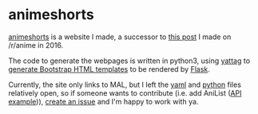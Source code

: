# animeshorts

[animeshorts](http://animeshorts.pythonanywhere.com/) is a website I made, a successor to [this post](https://redd.it/5nsjw5) I made on /r/anime in 2016.

The code to generate the webpages is written in python3, using [yattag](http://www.yattag.org/) to [generate Bootstrap HTML templates](https://github.com/purplepinapples/animeshorts/tree/master/site/templates) to be rendered by [Flask](http://flask.pocoo.org/).

Currently, the site only links to MAL, but I left the [yaml](https://github.com/purplepinapples/animeshorts/blob/master/site/html_generators/list_sources.yaml#L4) and [python](https://github.com/purplepinapples/animeshorts/blob/master/site/html_generators/generate_list.py#L288) files relatively open, so if someone wants to contribute (i.e. add AniList ([API example](https://gist.github.com/purplepinapples/5dc60f15f2837bf1cea71b089cfeaa0a))), [create an issue](https://github.com/purplepinapples/animeshorts/issues) and I'm happy to work with ya.
